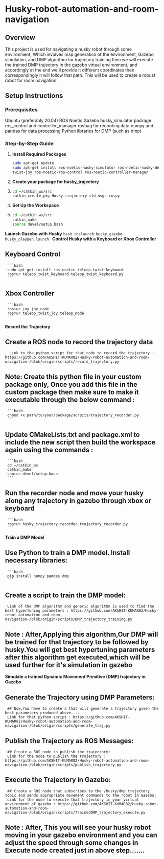 # Husky-robot-automation-and-room-navigation

## Overview
This project is used for navigating a husky robot through some environment, Which involves map generation of the environment, Gazebo simulation, and DMP algorithm for trajectory training then we will execute the trained DMP trajectory in the gazebo virtual environment, and accordingly at the end we'll provide it different coordinates then correspondingly it will follow that path. This will be used to create a robust robot for room navigation.


## Setup Instructions
### Prerequisites
Ubuntu (preferably 20.04)
ROS Noetic
Gazebo
husky_simulator package
ros_control and controller_manager
rosbag for recording data
numpy and pandas for data processing
Python libraries for DMP (such as dmp)

### Step-by-Step Guide
1. **Install Required Packages**
    ```bash
    sudo apt-get update
    sudo apt-get install ros-noetic-husky-simulator ros-noetic-husky-desktop ros-noetic-joy ros-noetic-teleop- 
    twist-joy ros-noetic-ros-control ros-noetic-controller-manager
    ```
2. **Create your package for husky_trajectory**
3.   ```bash
     cd ~/catkin_ws/src
     catkin_create_pkg Husky_trajectory std_msgs rospy 
     ```
4. **Set Up the Workspace**
5.   ```bash
     cd ~/catkin_ws/src
     catkin_make
     source devel/setup.bash
     ```
   **Launch Gazebo with Husky**
     ```bash
     roslaunch husky_gazebo husky_playpen.launch
     ```
   **Control Husky with a Keyboard or Xbox Controller**
   ## Keyboard Control
     ```bash
     sudo apt-get install ros-noetic-teleop-twist-keyboard
     rosrun teleop_twist_keyboard teleop_twist_keyboard.py
     ```
   ## Xbox Controller
     ```bash
     rosrun joy joy_node
     rosrun teleop_twist_joy teleop_node
     ```
**Record the Trajectory**
## Create a ROS node to record the trajectory data
      Link to the python script for that node to record the trajectory : https://github.com/AKSHIT-KUMAR82/Husky-robot-automation-and-room-navigation-/blob/origin/scripts/record_trajectory.py

## Note: Create this python file in your custom package only, Once you add this file in the custom package then make sure to make it executable through the below command :
     ```bash
     chmod +x path/to/your/package/scrpits/trajectory_recorder.py
     ```
## Update CMakeLists.txt and package.xml to include the new script then build the workspace again using the commands :
     ```bash
     cd ~/catkin_ws
     catkin_make
     source devel/setup.bash
     ```
## Run the recorder node and move your husky along any trajectory in gazebo through xbox or keyboard 
     ```bash
     rosrun husky_trajectory_recorder trajectory_recorder.py
     ```
**Train a DMP Model**
## Use Python to train a DMP model. Install necessary libraries:
     ```bash
     pip install numpy pandas dmp
     ```
## Create a script to train the DMP model: 
     Link of the DMP algorithm and generic algorithm is used to find the best hypertuning parameters : https://github.com/AKSHIT-KUMAR82/Husky-robot-automation-and-room-navigation-/blob/origin/scripts/DMP_trajectory_training.py
## Note : After,Applying this algorithm,Our DMP will be trained for that trajectory to be followed by husky.You will get best hypertuning parameters after this algorithm get executed,which will be used further for it's simulation in gazebo

**Simulate a trained Dynamic Movement Primitive (DMP) trajectory in Gazebo**
## Generate the Trajectory using DMP Parameters:
     ## Now,You have to create a that will generate a trajectory given the best parameters produced above....
     Link for that python script : https://github.com/AKSHIT-KUMAR82/Husky-robot-automation-and-room-navigation-/blob/origin/scripts/generate_traj.py 

## Publish the Trajectory as ROS Messages:
     ## Create a ROS node to publish the trajectory:
     Link for the node to publish the trajectory : https://github.com/AKSHIT-KUMAR82/Husky-robot-automation-and-room-navigation-/blob/origin/scripts/publish_trajectory.py

## Execute the Trajectory in Gazebo:
     ## Create a ROS node that subscribes to the /husky/dmp_trajectory topic and sends appropriate movement commands to the robot in Gazebo:
     Link for the node to execute that trajectory in your virtual environment of gazebo : https://github.com/AKSHIT-KUMAR82/Husky-robot-automation-and-room-navigation-/blob/origin/scripts/TrainedDMP_trajectory_execute.py

## Note : After, This you will see your husky robot moving in your gazebo environment and you can adjust the speed through some changes in Execute node created just in above step.......


